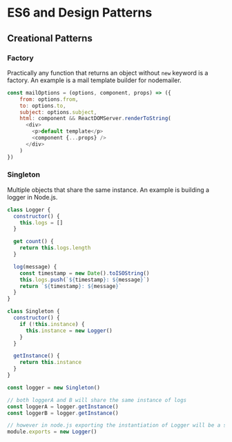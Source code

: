 # ES6 and Design Patterns
## Creational Patterns
### Factory
Practically any function that returns an object without `new` keyword is a factory. An example is a mail template builder for nodemailer.
```javascript
const mailOptions = (options, component, props) => ({
    from: options.from,
    to: options.to,
    subject: options.subject,
    html: component && ReactDOMServer.renderToString(
      <div>
        <p>default template</p>
        <component {...props} />
      </div>
    )
})
```

### Singleton
Multiple objects that share the same instance. An example is building a logger in Node.js.
```javascript
class Logger {
  constructor() {
    this.logs = []
  }

  get count() {
    return this.logs.length
  }

  log(message) {
    const timestamp = new Date().toISOString()
    this.logs.push(`${timestamp}: ${message}`)
    return `${timestamp}: ${message}`
  }
}

class Singleton {
  constructor() {
    if (!this.instance) {
      this.instance = new Logger()
    }
  }

  getInstance() { 
    return this.instance
  }
}

const logger = new Singleton()

// both loggerA and B will share the same instance of logs
const loggerA = logger.getInstance()
const loggerB = logger.getInstance()

// however in node.js exporting the instantiation of Logger will be a singleton that can be imported
module.exports = new Logger()
```

